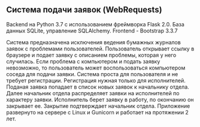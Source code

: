 ## Система подачи заявок (WebRequests)
Backend на Python 3.7 с использованием фреймворка Flask 2.0. База данных SQLite, управление SQLAlchemy. Frontend - Bootstrap 3.3.7


Система предназначена исключения ведения бумажных журналов заявок с проблемами пользователей. Пользователь открывает ссылку в браузере и подает заявку с описанием проблемы, которая у него случилась. Если проблема с компьютером и подать заявку невозможно, то пользователь может воспользоваться компьютером соседа для подачи заявки. Система проста для пользователя и не требует регистрации. Регистрация нужная только для исполнителей. Поданая заявка попадает в список новых заявок к начальнику отдела. Далее начальник отдела распределяет заявки на исполнителей по характеру заявки. Исполнитель берет заявку в работу, по окончанию он закрывает ее. Закрытие подтверждает начальник отдела. Приложение развернуто на сервере с Linux и Gunicorn и работает на протяжении 2 лет.
